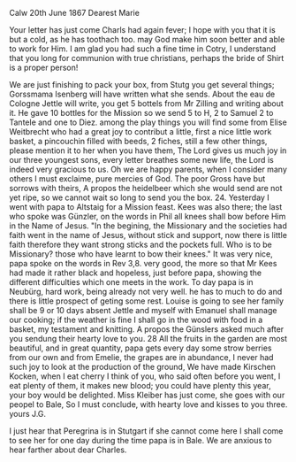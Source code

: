  Calw 20th June 1867
Dearest Marie

Your letter has just come Charls had again fever; I hope with you that it is but a cold, as he has toothach too. may God make him soon better and able to work for Him. I am glad you had such a fine time in Cotry, I understand that you long for communion with true christians, perhaps the bride of Shirt is a proper person!

We are just finishing to pack your box, from Stutg you get several things; Gorssmama Isenberg will have written what she sends. About the eau de Cologne Jettle will write, you get 5 bottels from Mr Zilling and writing about it. He gave 10 bottles for the Mission so we send 5 to H, 2 to Samuel 2 to Tantele and one to Diez. among the play things you will find some from Elise Weitbrecht who had a great joy to contribut a little, first a nice little work basket, a pincouchin filled with beeds, 2 fiches, still a few other things, please mention it to her when you have them, The Lord gives us much joy in our three youngest sons, every letter breathes some new life, the Lord is indeed very gracious to us. Oh we are happy parents, when I consider many others I must exclaime, pure mercies of God. The poor Gross have but sorrows with theirs, A propos the heidelbeer which she would send are not yet ripe, so we cannot wait so long to send you the box. 
24. Yesterday I went with papa to Altstaig for a Mission feast. Kees was also there; the last who spoke was Günzler, on the words in Phil all knees shall bow before Him in the Name of Jesus. "In the begining, the Missionary and the societies had faith went in the name of Jesus, without stick and support, now there is little faith therefore they want strong sticks and the pockets full. Who is to be Missionary? those who have learnt to bow their knees." It was very nice, papa spoke on the words in Rev 3,8. very good, the more so that Mr Kees had made it rather black and hopeless, just before papa, showing the different difficulties which one meets in the work. To day papa is in Neubürg, hard work, being already not very well. he has to much to do and there is little prospect of geting some rest. 
Louise is going to see her family shall be 9 or 10 days absent Jettle and myself with Emanuel shall manage our cooking; if the weather is fine I shall go in the wood with food in a basket, my testament and knitting. A propos the Günslers asked much after you sendung their hearty love to you. 
28 All the fruits in the garden are most beautiful, and in great quantity, papa gets every day some strow berries from our own and from Emelie, the grapes are in abundance, I never had such joy to look at the production of the ground, We have made Kirschen Kocken, when I eat cherry I think of you, who said often before you went, I eat plenty of them, it makes new blood; you could have plenty this year, your boy would be delighted. Miss Kleiber has just come, she goes with our peopel to Bale, So I must conclude, with hearty love and kisses to you three.
 yours J.G.

I just hear that Peregrina is in Stutgart if she cannot come here I shall come to see her for one day during the time papa is in Bale. We are anxious to hear farther about dear Charles.
